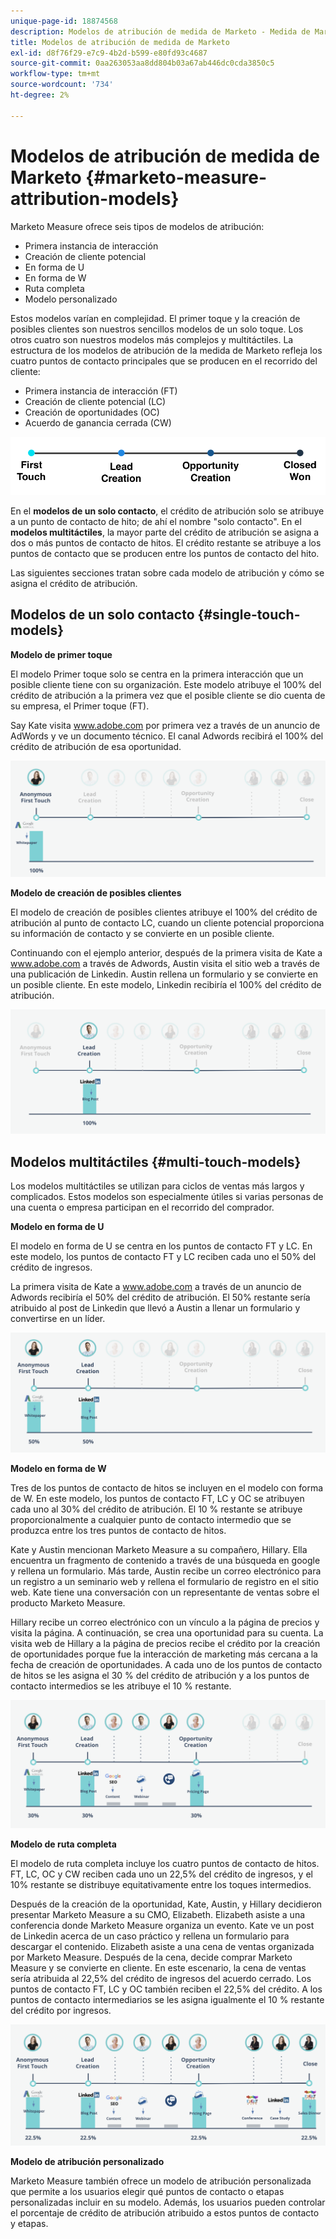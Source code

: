 ```yaml
---
unique-page-id: 18874568
description: Modelos de atribución de medida de Marketo - Medida de Marketo - Documentación del producto
title: Modelos de atribución de medida de Marketo
exl-id: d8f76f29-e7c9-4b2d-b599-e80fd93c4687
source-git-commit: 0aa263053aa8dd804b03a67ab446dc0cda3850c5
workflow-type: tm+mt
source-wordcount: '734'
ht-degree: 2%

---
```


# Modelos de atribución de medida de Marketo {#marketo-measure-attribution-models}

Marketo Measure ofrece seis tipos de modelos de atribución:

* Primera instancia de interacción
* Creación de cliente potencial
* En forma de U
* En forma de W
* Ruta completa
* Modelo personalizado

Estos modelos varían en complejidad. El primer toque y la creación de posibles clientes son nuestros sencillos modelos de un solo toque. Los otros cuatro son nuestros modelos más complejos y multitáctiles. La estructura de los modelos de atribución de la medida de Marketo refleja los cuatro puntos de contacto principales que se producen en el recorrido del cliente:

* Primera instancia de interacción (FT)
* Creación de cliente potencial (LC)
* Creación de oportunidades (OC)
* Acuerdo de ganancia cerrada (CW)

![](assets/1-1.png)

En el **modelos de un solo contacto**, el crédito de atribución solo se atribuye a un punto de contacto de hito; de ahí el nombre &quot;solo contacto&quot;.
En el **modelos multitáctiles**, la mayor parte del crédito de atribución se asigna a dos o más puntos de contacto de hitos. El crédito restante se atribuye a los puntos de contacto que se producen entre los puntos de contacto del hito.

Las siguientes secciones tratan sobre cada modelo de atribución y cómo se asigna el crédito de atribución.

## Modelos de un solo contacto {#single-touch-models}

**Modelo de primer toque**

El modelo Primer toque solo se centra en la primera interacción que un posible cliente tiene con su organización. Este modelo atribuye el 100% del crédito de atribución a la primera vez que el posible cliente se dio cuenta de su empresa, el Primer toque (FT).

Say Kate visita www.adobe.com por primera vez a través de un anuncio de AdWords y ve un documento técnico. El canal Adwords recibirá el 100% del crédito de atribución de esa oportunidad.

![](assets/2.png)

**Modelo de creación de posibles clientes**

El modelo de creación de posibles clientes atribuye el 100% del crédito de atribución al punto de contacto LC, cuando un cliente potencial proporciona su información de contacto y se convierte en un posible cliente.

Continuando con el ejemplo anterior, después de la primera visita de Kate a www.adobe.com a través de Adwords, Austin visita el sitio web a través de una publicación de Linkedin. Austin rellena un formulario y se convierte en un posible cliente. En este modelo, Linkedin recibiría el 100% del crédito de atribución.

![](assets/3.png)

## Modelos multitáctiles {#multi-touch-models}

Los modelos multitáctiles se utilizan para ciclos de ventas más largos y complicados. Estos modelos son especialmente útiles si varias personas de una cuenta o empresa participan en el recorrido del comprador.

**Modelo en forma de U**

El modelo en forma de U se centra en los puntos de contacto FT y LC. En este modelo, los puntos de contacto FT y LC reciben cada uno el 50% del crédito de ingresos.

La primera visita de Kate a www.adobe.com a través de un anuncio de Adwords recibiría el 50% del crédito de atribución. El 50% restante sería atribuido al post de Linkedin que llevó a Austin a llenar un formulario y convertirse en un líder.

![](assets/4.png)

**Modelo en forma de W**

Tres de los puntos de contacto de hitos se incluyen en el modelo con forma de W. En este modelo, los puntos de contacto FT, LC y OC se atribuyen cada uno al 30% del crédito de atribución. El 10 % restante se atribuye proporcionalmente a cualquier punto de contacto intermedio que se produzca entre los tres puntos de contacto de hitos.

Kate y Austin mencionan Marketo Measure a su compañero, Hillary. Ella encuentra un fragmento de contenido a través de una búsqueda en google y rellena un formulario. Más tarde, Austin recibe un correo electrónico para un registro a un seminario web y rellena el formulario de registro en el sitio web. Kate tiene una conversación con un representante de ventas sobre el producto Marketo Measure.

Hillary recibe un correo electrónico con un vínculo a la página de precios y visita la página. A continuación, se crea una oportunidad para su cuenta. La visita web de Hillary a la página de precios recibe el crédito por la creación de oportunidades porque fue la interacción de marketing más cercana a la fecha de creación de oportunidades. A cada uno de los puntos de contacto de hitos se les asigna el 30 % del crédito de atribución y a los puntos de contacto intermedios se les atribuye el 10 % restante.

![](assets/5.png)

**Modelo de ruta completa**

El modelo de ruta completa incluye los cuatro puntos de contacto de hitos. FT, LC, OC y CW reciben cada uno un 22,5% del crédito de ingresos, y el 10% restante se distribuye equitativamente entre los toques intermedios.

Después de la creación de la oportunidad, Kate, Austin, y Hillary decidieron presentar Marketo Measure a su CMO, Elizabeth. Elizabeth asiste a una conferencia donde Marketo Measure organiza un evento. Kate ve un post de Linkedin acerca de un caso práctico y rellena un formulario para descargar el contenido. Elizabeth asiste a una cena de ventas organizada por Marketo Measure. Después de la cena, decide comprar Marketo Measure y se convierte en cliente. En este escenario, la cena de ventas sería atribuida al 22,5% del crédito de ingresos del acuerdo cerrado. Los puntos de contacto FT, LC y OC también reciben el 22,5% del crédito. A los puntos de contacto intermediarios se les asigna igualmente el 10 % restante del crédito por ingresos.

![](assets/6.png)

**Modelo de atribución personalizado**

Marketo Measure también ofrece un modelo de atribución personalizada que permite a los usuarios elegir qué puntos de contacto o etapas personalizadas incluir en su modelo. Además, los usuarios pueden controlar el porcentaje de crédito de atribución atribuido a estos puntos de contacto y etapas.
